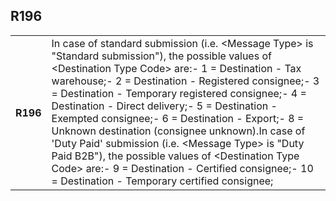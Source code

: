 ## R196
<table>
 <tr>
  <th>
   R196
  </th>
  <td>
   In case of standard submission (i.e. &lt;Message Type&gt; is "Standard submission"), the possible values of &lt;Destination Type Code&gt; are:- 1 = Destination - Tax warehouse;- 2 = Destination - Registered consignee;- 3 = Destination - Temporary registered consignee;- 4 = Destination - Direct delivery;- 5 = Destination - Exempted consignee;- 6 = Destination - Export;- 8 = Unknown destination (consignee unknown).In case of 'Duty Paid' submission (i.e. &lt;Message Type&gt; is "Duty Paid B2B"), the possible values of &lt;Destination Type Code&gt; are:- 9 = Destination - Certified consignee;- 10 = Destination - Temporary certified consignee;
  </td>
 </tr>
</table>
